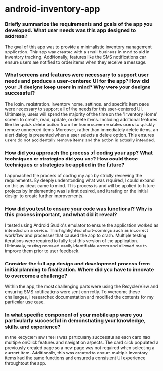 # android-inventory-app

### Briefly summarize the requirements and goals of the app you developed. What user needs was this app designed to address?

The goal of this app was to provide a minimalistic inventory management application. This app was created with a small business in mind to aid in inventory tracking. Additionally, features like the SMS notifications can ensure users are notified to order items when they receive a message.

### What screens and features were necessary to support user needs and produce a user-centered UI for the app? How did your UI designs keep users in mind? Why were your designs successful?

The login, registration, inventory home, settings, and specific item page were necessary to support all of the needs for this user-centered UI. Ultimately, users will spend the majority of the time on the 'Inventory Home' screen to create, read, update, or delete items. Including additional features like the quick delete button from the home screen enables users to quickly remove unneeded items. Moreover, rather than immediately delete items, an alert dialog is presented when a user selects a delete option. This ensures users do not accidentally remove items and the action is actually intended.

### How did you approach the process of coding your app? What techniques or strategies did you use? How could those techniques or strategies be applied in the future?

I approached the process of coding my app by strictly reviewing the requirements. By deeply understanding what was required, I could expand on this as ideas came to mind. This process is and will be applied to future projects by implementing was is first desired, and iterating on the initial design to create further improvements.

### How did you test to ensure your code was functional? Why is this process important, and what did it reveal?

I tested using Android Studio's emulator to ensure the application worked as intended on a device. This highlighted short-comings such as incorrect workflow and processes that caused the app to crash. Multiple testing iterations were required to fully test this version of the application. Ultimately, testing revealed easily identifiable errors and allowed me to improve them prior to user feedback.

### Consider the full app design and development process from initial planning to finalization. Where did you have to innovate to overcome a challenge?

Within the app, the most challenging parts were using the RecyclerView and ensuring SMS notifications were sent correctly. To overcome these challenges, I researched documentation and modified the contents for my particular use case.

### In what specific component of your mobile app were you particularly successful in demonstrating your knowledge, skills, and experience?

In the RecyclerView I feel I was particularly successful as each card had multiple onClick features and navigation aspects. The card click populated a previously created page so a new page was not required when selecting a current item. Additionally, this was created to ensure multiple inventory items had the same functions and ensured a consistent UI experience throughtout the app.
